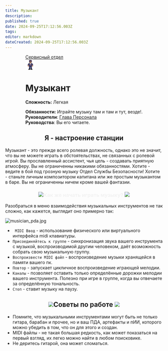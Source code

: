 ```yaml
---
title: Музыкант
description: 
published: true
date: 2024-09-25T17:12:56.003Z
tags: 
editor: markdown
dateCreated: 2024-09-25T17:12:56.003Z
---
```


<div style="display: flex; justify-content: center;">
  <div class="roles-passport serv">
    <div class="title serv"><a href="/roles/servicedepartment">Сервисный отдел</a></div>
    <div>
      <div><div><img src="/roles/musician.png" id="playMusic"></div></div>
      <div><div>
        <h1>Музыкант</h1>
        <p><strong>Сложность:</strong> Легкая</p>
        <strong>Обязанности:</strong> Играйте музыку там и там и тут, везде!.<br>
        <b>Руководители</b>: <a href="/roles/headofpersonnel">Глава Персонала</a><br>
        <b>Руководства</b>: Вы его читаете.
        </div></div>
    </div>
  </div>
</div>

<audio id="lobbyMusic">
  <source src="/lob2.mp3" type="audio/mpeg">
  Your browser does not support the audio element.
</audio>

## <center>Я - настроение станции

  Музыкант - это прежде всего ролевая должность, однако это не значит, что вы не можете играть в обстоятельствах, не связанных с ролевой игрой. Вы прославленный ассистент, чья цель - создавать приятную атмосферу. Вы не ограниченны никакими обязанностями. Хотите - ведите в бой под грозную музыку Отдел Службы Безопасности! Хотите - станьте личным композитором капитана или же простым музыкантом в баре. Вы не ограниченны ничем кроме вашей фантазии.

  ### <center> <img src="/role/service/musician/guitar.png" class="png2"><font color="#f2f2f2"><span class="up1">Как же начать играть музыку? </span></font><img src="/role/service/musician/guitar.png" class="png2">

  Разобраться в меню взаимодействия музыкальных инструментов не так сложно, как кажется, выглядит оно примерно так:<p>![musician_pda.jpg](/role/service/musician/musician_pda.jpg)
  - <code> MIDI Ввод</code> - использование физического или виртуального интерфейса midi клавиатуры.
  - <code>Присоединяйтесь к группе</code> - синхронизация звука вашего инструмента с музыкой, воспроизводимой другим человеком, даёт возможность собрать свою музыкальную группу.
  - <code>Воспроизвести MIDI файл</code> - воспроизведение музыки хранящейся в памяти вашего пк.
  - <code>Повтор</code> - запускает цикличное воспроизведение играющей мелодии.
  - <code>Каналы</code> - позволяет оставить только определённые дорожки мелодии вашего инструмента. Полезно при игре в группе, когда вы отвечаете за определённую тональность.
  - <code>Стоп</code> - ставит музыку на паузу.


  ## <center><img src="/role/service/musician/trombone.png" class="png1">Советы по работе <img src="/role/service/musician/trombone.png" class="png1">

  - Помните, что музыкальными инструментами могут быть не только гитара, барабан и прочее, но и ваш ПДА, артефакты и пИИ, которого можно убедить в том, что он для этого и создан.
  - MIDI файлы - не такая большая редкость, как может показаться на первый взгляд, их легко можно найти в любом поисковике.
  - Не деритесь гитарой, она может сломаться.


  <div class="table"></div>
